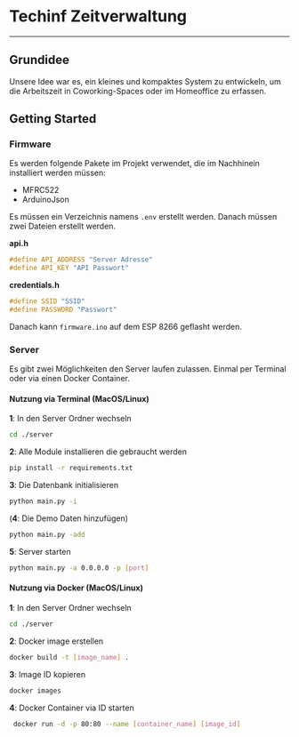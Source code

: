 # Techinf Zeitverwaltung

---

## Grundidee

Unsere Idee war es, ein kleines und kompaktes System zu entwickeln, um die Arbeitszeit in Coworking-Spaces oder im Homeoffice zu erfassen.

## Getting Started

### Firmware

Es werden folgende Pakete im Projekt verwendet, die im Nachhinein installiert werden müssen:

- MFRC522
- ArduinoJson

Es müssen ein Verzeichnis namens `.env` erstellt werden. Danach müssen zwei Dateien erstellt werden.

**api.h**

```h
#define API_ADDRESS "Server Adresse"
#define API_KEY "API Passwort"
```

**credentials.h**

```h
#define SSID "SSID"
#define PASSWORD "Passwort"
```

Danach kann `firmware.ino` auf dem ESP 8266 geflasht werden.

### Server

Es gibt zwei Möglichkeiten den Server laufen zulassen. Einmal per Terminal oder via einen Docker Container.

#### Nutzung via Terminal (MacOS/Linux)

**1**: In den Server Ordner wechseln

```bash
cd ./server
```

**2**: Alle Module installieren die gebraucht werden

```bash
pip install -r requirements.txt
```

**3**: Die Datenbank initialisieren

```bash
python main.py -i
```

(**4**: Die Demo Daten hinzufügen)

```bash
python main.py -add
```

**5**: Server starten

```bash
python main.py -a 0.0.0.0 -p [port]
```

#### Nutzung via Docker (MacOS/Linux)

**1**: In den Server Ordner wechseln

```bash
cd ./server
```

**2**: Docker image erstellen

```bash
docker build -t [image_name] .
```

**3**: Image ID kopieren

```bash
docker images
```

**4**: Docker Container via ID starten

```bash
 docker run -d -p 80:80 --name [container_name] [image_id]
```
